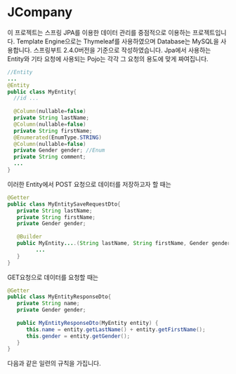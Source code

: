 # JCompany

이 프로젝트는 스프링 JPA를 이용한 데이터 관리를 중점적으로 이용하는 프로젝트입니다.
Template Engine으로는 Thymeleaf를 사용하였으며 Database는 MySQL을 사용합니다.
스프링부트 2.4.0버전을 기준으로 작성하였습니다.
Jpa에서 사용하는 Entity와 기타 요청에 사용되는 Pojo는 각각 그 요청의 용도에 맞게 짜여집니다.

```java
//Entity
...
@Entity
public class MyEntity{
  //id ...
  
  @Column(nullable=false)
  private String lastName;
  @Column(nullable=false)
  private String firstName;
  @Enumerated(EnumType.STRING)
  @Column(nullable=false)
  private Gender gender; //Enum
  private String comment;
  ...
}
```
이러한 Entity에서 POST 요청으로 데이터를 저장하고자 할 때는
```java
@Getter
public class MyEntitySaveRequestDto{
   private String lastName;
   private String firstName;
   private Gender gender;
   
   @Builder
   public MyEntity....(String lastName, String firstName, Gender gender){
         ...
   }
}
```

GET요청으로 데이터를 요청할 때는
```java
@Getter
public class MyEntityResponseDto{
   private String name;
   private Gender gender;
   
   public MyEntityResponseDto(MyEntity entity) {
      this.name = entity.getLastName() + entity.getFirstName();
      this.gender = entity.getGender();
   }
}
```
다음과 같은 일련의 규칙을 가집니다.
